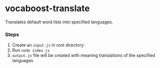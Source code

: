 # vocaboost-translate
Translates default word lists into specified languages.

### Steps

1. Create an `input.js` in root directory
1. Run `node index.js`
1. `output.js` file will be created with meaning translations of the specified languages
